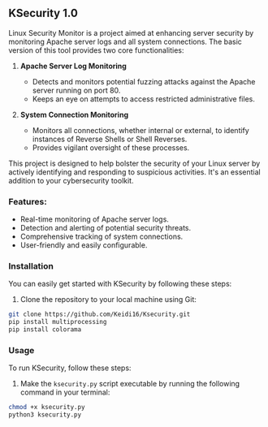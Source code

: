 ## KSecurity 1.0
Linux Security Monitor is a project aimed at enhancing server security by monitoring Apache server logs and all system connections. The basic version of this tool provides two core functionalities:

1. **Apache Server Log Monitoring**
   - Detects and monitors potential fuzzing attacks against the Apache server running on port 80.
   - Keeps an eye on attempts to access restricted administrative files.

2. **System Connection Monitoring**
   - Monitors all connections, whether internal or external, to identify instances of Reverse Shells or Shell Reverses.
   - Provides vigilant oversight of these processes.

This project is designed to help bolster the security of your Linux server by actively identifying and responding to suspicious activities. It's an essential addition to your cybersecurity toolkit.

### Features:
- Real-time monitoring of Apache server logs.
- Detection and alerting of potential security threats.
- Comprehensive tracking of system connections.
- User-friendly and easily configurable.

### Installation

You can easily get started with KSecurity by following these steps:

1. Clone the repository to your local machine using Git:

```bash
git clone https://github.com/Keidi16/Ksecurity.git
pip install multiprocessing
pip install colorama
```
### Usage

To run KSecurity, follow these steps:

1. Make the `ksecurity.py` script executable by running the following command in your terminal:

```bash
chmod +x ksecurity.py
python3 ksecurity.py

